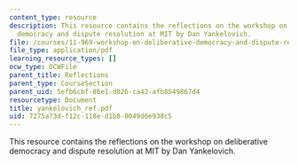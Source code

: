 ```yaml
---
content_type: resource
description: This resource contains the reflections on the workshop on deliberative
  democracy and dispute resolution at MIT by Dan Yankelovich.
file: /courses/11-969-workshop-on-deliberative-democracy-and-dispute-resolution-summer-2005/7275a73df12c118ed1b88049d6e938c5_yankelovich_ref.pdf
file_type: application/pdf
learning_resource_types: []
ocw_type: OCWFile
parent_title: Reflections
parent_type: CourseSection
parent_uid: 5efb6cbf-8be1-d826-ca42-afb8549867d4
resourcetype: Document
title: yankelovich_ref.pdf
uid: 7275a73d-f12c-118e-d1b8-8049d6e938c5
---
```

This resource contains the reflections on the workshop on deliberative democracy and dispute resolution at MIT by Dan Yankelovich.

